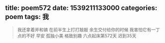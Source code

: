 title: poem572
date: 1539211133000
categories: poem
tags: 我
---
> 我还拿着斧和镐
在前半生上打打敲敲
余生交付给你的时候
我害怕它有一丁点的不好
早安
孤独小美
格致别趣
六点起床第572天 迟到35天